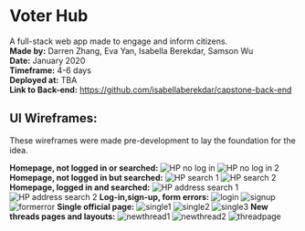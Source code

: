 # Voter Hub
A full-stack web app made to engage and inform citizens.</br>
__Made by:__ Darren Zhang, Eva Yan, Isabella Berekdar, Samson Wu </br>
__Date:__ January 2020 </br>
__Timeframe:__ 4-6 days </br>
__Deployed at:__ TBA </br>
__Link to Back-end:__ https://github.com/isabellaberekdar/capstone-back-end </br>

## UI Wireframes:
These wireframes were made pre-development to lay the foundation for the idea. </br>

__Homepage, not logged in or searched:__
![HP no log in](https://i.imgur.com/BATBoUv.png)
![HP no log in 2](https://i.imgur.com/E6JTJmV.png)
__Homepage, not logged in but searched:__
![HP search 1](https://i.imgur.com/qy6ulji.png)
![HP search 2](https://i.imgur.com/aKfyAWT.png)
__Homepage, logged in and searched:__
![HP address search 1](https://i.imgur.com/cypOcAA.png)
![HP address search 2](https://i.imgur.com/9ALWEGL.png)
__Log-in,sign-up, form errors:__
![login](https://i.imgur.com/tP5fSTl.png)
![signup](https://i.imgur.com/LkClw72.png)
![formerror](https://i.imgur.com/lIxfSkY.png)
__Single official page:__
![single1](https://i.imgur.com/opiZ2cF.png)
![single2](https://i.imgur.com/hz1GY5X.png)
![single3](https://i.imgur.com/n6IqwHz.png)
__New threads pages and layouts:__
![newthread1](https://i.imgur.com/46w8K0a.png)
![newthread2](https://i.imgur.com/ucrhK1T.png)
![threadpage](https://i.imgur.com/PkoOX3x.png)

